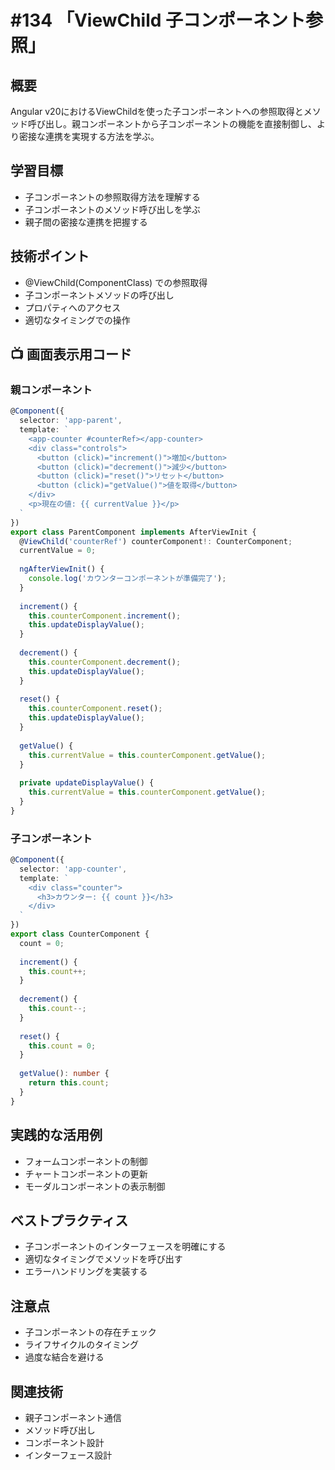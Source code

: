 # #134 「ViewChild 子コンポーネント参照」

## 概要
Angular v20におけるViewChildを使った子コンポーネントへの参照取得とメソッド呼び出し。親コンポーネントから子コンポーネントの機能を直接制御し、より密接な連携を実現する方法を学ぶ。

## 学習目標
- 子コンポーネントの参照取得方法を理解する
- 子コンポーネントのメソッド呼び出しを学ぶ
- 親子間の密接な連携を把握する

## 技術ポイント
- @ViewChild(ComponentClass) での参照取得
- 子コンポーネントメソッドの呼び出し
- プロパティへのアクセス
- 適切なタイミングでの操作

## 📺 画面表示用コード

### 親コンポーネント
```typescript
@Component({
  selector: 'app-parent',
  template: `
    <app-counter #counterRef></app-counter>
    <div class="controls">
      <button (click)="increment()">増加</button>
      <button (click)="decrement()">減少</button>
      <button (click)="reset()">リセット</button>
      <button (click)="getValue()">値を取得</button>
    </div>
    <p>現在の値: {{ currentValue }}</p>
  `
})
export class ParentComponent implements AfterViewInit {
  @ViewChild('counterRef') counterComponent!: CounterComponent;
  currentValue = 0;
  
  ngAfterViewInit() {
    console.log('カウンターコンポーネントが準備完了');
  }
  
  increment() {
    this.counterComponent.increment();
    this.updateDisplayValue();
  }
  
  decrement() {
    this.counterComponent.decrement();
    this.updateDisplayValue();
  }
  
  reset() {
    this.counterComponent.reset();
    this.updateDisplayValue();
  }
  
  getValue() {
    this.currentValue = this.counterComponent.getValue();
  }
  
  private updateDisplayValue() {
    this.currentValue = this.counterComponent.getValue();
  }
}
```

### 子コンポーネント
```typescript
@Component({
  selector: 'app-counter',
  template: `
    <div class="counter">
      <h3>カウンター: {{ count }}</h3>
    </div>
  `
})
export class CounterComponent {
  count = 0;
  
  increment() {
    this.count++;
  }
  
  decrement() {
    this.count--;
  }
  
  reset() {
    this.count = 0;
  }
  
  getValue(): number {
    return this.count;
  }
}
```

## 実践的な活用例
- フォームコンポーネントの制御
- チャートコンポーネントの更新
- モーダルコンポーネントの表示制御

## ベストプラクティス
- 子コンポーネントのインターフェースを明確にする
- 適切なタイミングでメソッドを呼び出す
- エラーハンドリングを実装する

## 注意点
- 子コンポーネントの存在チェック
- ライフサイクルのタイミング
- 過度な結合を避ける

## 関連技術
- 親子コンポーネント通信
- メソッド呼び出し
- コンポーネント設計
- インターフェース設計
